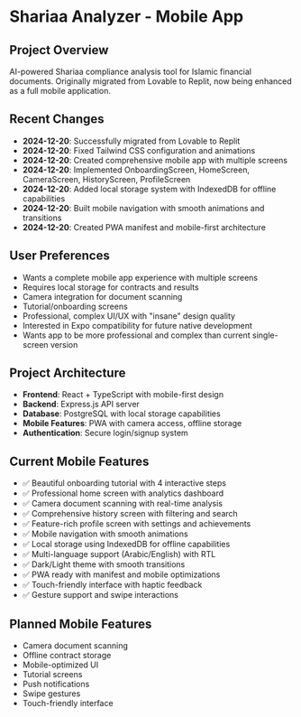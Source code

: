 # Shariaa Analyzer - Mobile App

## Project Overview
AI-powered Shariaa compliance analysis tool for Islamic financial documents. Originally migrated from Lovable to Replit, now being enhanced as a full mobile application.

## Recent Changes
- **2024-12-20**: Successfully migrated from Lovable to Replit
- **2024-12-20**: Fixed Tailwind CSS configuration and animations
- **2024-12-20**: Created comprehensive mobile app with multiple screens
- **2024-12-20**: Implemented OnboardingScreen, HomeScreen, CameraScreen, HistoryScreen, ProfileScreen
- **2024-12-20**: Added local storage system with IndexedDB for offline capabilities
- **2024-12-20**: Built mobile navigation with smooth animations and transitions
- **2024-12-20**: Created PWA manifest and mobile-first architecture

## User Preferences
- Wants a complete mobile app experience with multiple screens
- Requires local storage for contracts and results
- Camera integration for document scanning
- Tutorial/onboarding screens
- Professional, complex UI/UX with "insane" design quality
- Interested in Expo compatibility for future native development
- Wants app to be more professional and complex than current single-screen version

## Project Architecture
- **Frontend**: React + TypeScript with mobile-first design
- **Backend**: Express.js API server
- **Database**: PostgreSQL with local storage capabilities
- **Mobile Features**: PWA with camera access, offline storage
- **Authentication**: Secure login/signup system

## Current Mobile Features
- ✅ Beautiful onboarding tutorial with 4 interactive steps
- ✅ Professional home screen with analytics dashboard
- ✅ Camera document scanning with real-time analysis
- ✅ Comprehensive history screen with filtering and search
- ✅ Feature-rich profile screen with settings and achievements
- ✅ Mobile navigation with smooth animations
- ✅ Local storage using IndexedDB for offline capabilities
- ✅ Multi-language support (Arabic/English) with RTL
- ✅ Dark/Light theme with smooth transitions
- ✅ PWA ready with manifest and mobile optimizations
- ✅ Touch-friendly interface with haptic feedback
- ✅ Gesture support and swipe interactions

## Planned Mobile Features
- Camera document scanning
- Offline contract storage
- Mobile-optimized UI
- Tutorial screens
- Push notifications
- Swipe gestures
- Touch-friendly interface